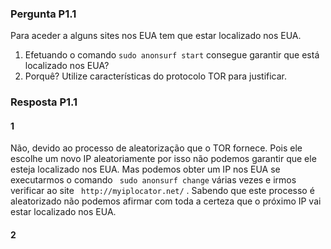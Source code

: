 ### Pergunta P1.1

Para aceder a alguns sites nos EUA tem que estar localizado nos EUA.

1. Efetuando o comando `sudo anonsurf start` consegue garantir que está localizado nos EUA?
2. Porquê? Utilize características do protocolo TOR para justificar.

### Resposta P1.1

#### 1 
Não, devido ao processo de aleatorização que o TOR fornece. Pois ele escolhe um novo IP aleatoriamente por isso não podemos garantir que ele esteja localizado nos EUA.
Mas podemos obter um IP nos EUA se executarmos o comando ` sudo anonsurf change`  várias vezes e irmos verificar ao site `  http://myiplocator.net/ `  . Sabendo que este processo é aleatorizado não podemos afirmar com toda a certeza que o próximo IP vai estar localizado nos EUA.


#### 2

